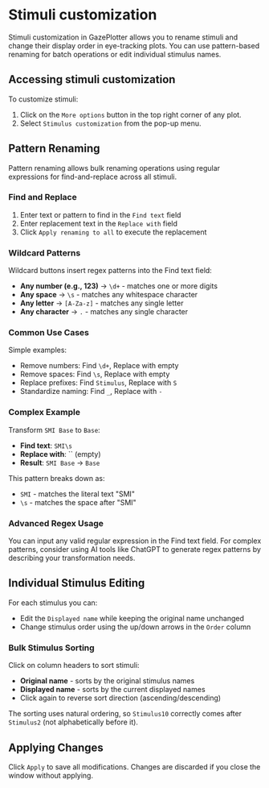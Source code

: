# Stimuli customization

Stimuli customization in GazePlotter allows you to rename stimuli and change their display order in eye-tracking plots. You can use pattern-based renaming for batch operations or edit individual stimulus names.

## Accessing stimuli customization
To customize stimuli:
1. Click on the `More options` button in the top right corner of any plot.
2. Select `Stimulus customization` from the pop-up menu.

## Pattern Renaming
Pattern renaming allows bulk renaming operations using regular expressions for find-and-replace across all stimuli.

### Find and Replace
1. Enter text or pattern to find in the `Find text` field
2. Enter replacement text in the `Replace with` field
3. Click `Apply renaming to all` to execute the replacement

### Wildcard Patterns
Wildcard buttons insert regex patterns into the Find text field:
- **Any number (e.g., 123)** → `\d+` - matches one or more digits
- **Any space** → `\s` - matches any whitespace character
- **Any letter** → `[A-Za-z]` - matches any single letter
- **Any character** → `.` - matches any single character

### Common Use Cases
Simple examples:
- Remove numbers: Find `\d+`, Replace with empty
- Remove spaces: Find `\s`, Replace with empty  
- Replace prefixes: Find `Stimulus`, Replace with `S`
- Standardize naming: Find `_`, Replace with `-`

### Complex Example
Transform `SMI Base` to `Base`:
- **Find text**: `SMI\s` 
- **Replace with**: `` (empty)
- **Result**: `SMI Base` → `Base`

This pattern breaks down as:
- `SMI` - matches the literal text "SMI"
- `\s` - matches the space after "SMI"

### Advanced Regex Usage
You can input any valid regular expression in the Find text field. For complex patterns, consider using AI tools like ChatGPT to generate regex patterns by describing your transformation needs.

## Individual Stimulus Editing
For each stimulus you can:
- Edit the `Displayed name` while keeping the original name unchanged
- Change stimulus order using the up/down arrows in the `Order` column

### Bulk Stimulus Sorting
Click on column headers to sort stimuli:
- **Original name** - sorts by the original stimulus names
- **Displayed name** - sorts by the current displayed names
- Click again to reverse sort direction (ascending/descending)

The sorting uses natural ordering, so `Stimulus10` correctly comes after `Stimulus2` (not alphabetically before it).

## Applying Changes
Click `Apply` to save all modifications. Changes are discarded if you close the window without applying.

<!-- Screenshot to be added --> 